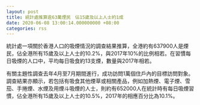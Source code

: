 ```yaml
---
layout: post
title: 統計處推算逾63萬煙民　佔15歲及以上人士約1成
date: 2020-06-08 13:00:14.000000000 +08:00
categories: rss
---
```


統計處一項關於香港人口的吸煙情況的調查結果推算，全港約有637900人是煙民，佔全港所有15歲及以上人士的10.2%，與2017年10%的比例相若。在習慣每日吸煙的人口中，平均每日吸食約13支煙，數量與2017年相若。

有關主題性調查去年4月至7月期間進行，成功訪問1萬個住戶內的目標訪問對象。調查結果亦顯示，若包括有吸食其他煙草或相關產品，例如加熱煙、電子煙、雪茄、手捲煙、水煙及用煙斗吸煙的人士，則約有652000人在統計時有每日吸煙習慣，佔全港所有15歲及以上人士的10.5%，2017年的相應百分比為10.1%。

